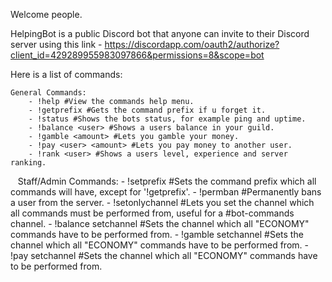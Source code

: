 Welcome people.

HelpingBot is a public Discord bot that anyone can invite to their Discord server using this link - https://discordapp.com/oauth2/authorize?client_id=429289955983097866&permissions=8&scope=bot

Here is a list of commands:

    General Commands:
        - !help #View the commands help menu.
        - !getprefix #Gets the command prefix if u forget it.
        - !status #Shows the bots status, for example ping and uptime.
        - !balance <user> #Shows a users balance in your guild.
        - !gamble <amount> #Lets you gamble your money.
        - !pay <user> <amount> #Lets you pay money to another user.
        - !rank <user> #Shows a users level, experience and server ranking.
    Staff/Admin Commands:
        - !setprefix <prefix> #Sets the command prefix which all commands will have, except for '!getprefix'.
        - !permban <user> #Permanently bans a user from the server.
        - !setonlychannel <channel> #Lets you set the channel which all commands must be performed from, useful for a #bot-commands channel.
        - !balance setchannel <channel> #Sets the channel which all "ECONOMY" commands have to be performed from.
        - !gamble setchannel <channel> #Sets the channel which all "ECONOMY" commands have to be performed from.
        - !pay setchannel <channel> #Sets the channel which all "ECONOMY" commands have to be performed from.
